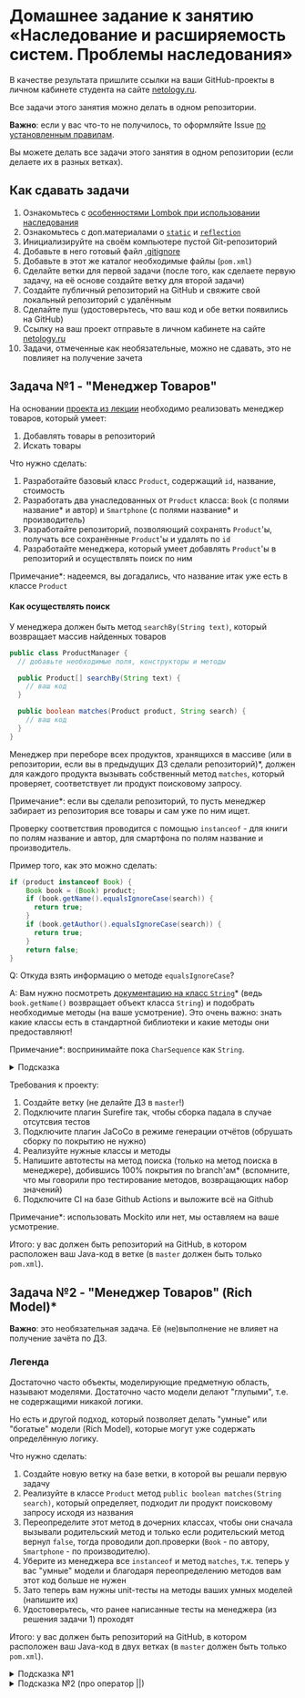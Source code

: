 # Домашнее задание к занятию «Наследование и расширяемость систем. Проблемы наследования»

В качестве результата пришлите ссылки на ваши GitHub-проекты в личном кабинете студента на сайте [netology.ru](https://netology.ru).

Все задачи этого занятия можно делать в одном репозитории.

**Важно**: если у вас что-то не получилось, то оформляйте Issue [по установленным правилам](../report-requirements.md).

Вы можете делать все задачи этого занятия в одном репозитории (если делаете их в разных ветках).

## Как сдавать задачи

1. Ознакомьтесь с [особенностями Lombok при использовании наследования](../extra/lombok/inheritance.md)
1. Ознакомьтесь с доп.материалами о [`static`](../extra/static.md) и [`reflection`](../extra/reflection.md)
1. Инициализируйте на своём компьютере пустой Git-репозиторий
1. Добавьте в него готовый файл [.gitignore](../.gitignore)
1. Добавьте в этот же каталог необходимые файлы (`pom.xml`)
1. Сделайте ветки для первой задачи (после того, как сделаете первую задачу, на её основе создайте ветку для второй задачи)
1. Создайте публичный репозиторий на GitHub и свяжите свой локальный репозиторий с удалённым
1. Сделайте пуш (удостоверьтесь, что ваш код и обе ветки появились на GitHub)
1. Ссылку на ваш проект отправьте в личном кабинете на сайте [netology.ru](https://netology.ru)
1. Задачи, отмеченные как необязательные, можно не сдавать, это не повлияет на получение зачета

## Задача №1 - "Менеджер Товаров"

На основании [проекта из лекции](https://github.com/netology-code/javaqa-code/tree/master/3.5_inheritance/products) необходимо реализовать менеджер товаров, который умеет:

1. Добавлять товары в репозиторий
1. Искать товары

Что нужно сделать:
1. Разработайте базовый класс `Product`, содержащий `id`, название, стоимость
1. Разработать два унаследованных от `Product` класса: `Book` (с полями название* и автор) и `Smartphone` (с полями название* и производитель)
1. Разработайте репозиторий, позволяющий сохранять `Product`'ы, получать все сохранённые `Product`'ы и удалять по `id`
1. Разработайте менеджера, который умеет добавлять `Product`'ы в репозиторий и осуществлять поиск по ним 

Примечание*: надеемся, вы догадались, что название итак уже есть в классе `Product`

#### Как осуществлять поиск

У менеджера должен быть метод `searchBy(String text)`, который возвращает массив найденных товаров 

```java
public class ProductManager {
  // добавьте необходимые поля, конструкторы и методы

  public Product[] searchBy(String text) {
    // ваш код
  }

  public boolean matches(Product product, String search) {
    // ваш код
  }
}
```

Менеджер при переборе всех продуктов, хранящихся в массиве (или в репозитории, если вы в предыдущих ДЗ сделали репозиторий)*, должен для каждого продукта вызывать собственный метод `matches`, который проверяет, соответствует ли продукт поисковому запросу.

Примечание*: если вы сделали репозиторий, то пусть менеджер забирает из репозитория все товары и сам уже по ним ищет.

Проверку соответствия проводится с помощью `instanceof` - для книги по полям название и автор, для смартфона по полям название и производитель.

Пример того, как это можно сделать:

```java
if (product instanceof Book) {
    Book book = (Book) product;
    if (book.getName().equalsIgnoreCase(search)) {
      return true;
    }  
    if (book.getAuthor().equalsIgnoreCase(search)) {
      return true;
    }  
    return false;
}
```

Q: Откуда взять информацию о методе `equalsIgnoreCase`?

A: Вам нужно посмотреть [документацию на класс `String`](https://docs.oracle.com/en/java/javase/11/docs/api/java.base/java/lang/String.html#method.summary)* (ведь `book.getName()` возвращает объект класса `String`) и подобрать необходимые методы (на ваше усмотрение). Это очень важно: знать какие классы есть в стандартной библиотеки и какие методы они предоставляют! 

Примечание*: воспринимайте пока `CharSequence` как `String`.

<details>
  <summary>Подсказка</summary>
  
```java
public class ProductManager {
  // добавьте необходимые поля, конструкторы и методы

  public Product[] searcyBy(String text) {
    Product[] result = new Product[0];
    for (Product product: repository.findAll()) {
      if (matches(product, text)) {
        Product[] tmp = new Product[result.length + 1];
        // используйте System.arraycopy, чтобы скопировать всё из result в tmp
        tmp[tmp.length - 1] = product;
        result = tmp;
      }
    }
    return result;
  }

  public boolean matches(Product product, String search) {
    // ваш код
  }
}
```
</details>

Требования к проекту:
1. Создайте ветку (не делайте ДЗ в `master`!)
1. Подключите плагин Surefire так, чтобы сборка падала в случае отсутсвия тестов
1. Подключите плагин JaCoCo в режиме генерации отчётов (обрушать сборку по покрытию не нужно)
1. Реализуйте нужные классы и методы
1. Напишите автотесты на метод поиска (только на метод поиска в менеджере), добившись 100% покрытия по branch'ам* (вспомните, что мы говорили про тестирование методов, возвращающих набор значений)
1. Подключите CI на базе Github Actions и выложите всё на Github

Примечание*: использовать Mockito или нет, мы оставляем на ваше усмотрение.

Итого: у вас должен быть репозиторий на GitHub, в котором расположен ваш Java-код в ветке (в `master` должен быть только `pom.xml`).

## Задача №2 - "Менеджер Товаров" (Rich Model)*

**Важно**: это необязательная задача. Её (не)выполнение не влияет на получение зачёта по ДЗ.

### Легенда

Достаточно часто объекты, моделирующие предметную область, называют моделями. Достаточно часто модели делают "глупыми", т.е. не содержащими никакой логики.

Но есть и другой подход, который позволяет делать "умные" или "богатые" модели (Rich Model), которые могут уже содержать определённую логику.

Что нужно сделать:
1. Создайте новую ветку на базе ветки, в которой вы решали первую задачу
1. Реализуйте в классе `Product` метод `public boolean matches(String search)`, который определяет, подходит ли продукт поисковому запросу исходя из названия
1. Переопределите этот метод в дочерних классах, чтобы они сначала вызывали родительский метод и только если родительский метод вернул `false`, тогда проводили доп.проверки (`Book` - по автору, `Smartphone` - по производителю).
1. Уберите из менеджера все `instanceof` и метод `matches`, т.к. теперь у вас "умные" модели и благодаря переопределению методов вам этот код больше не нужен
1. Зато теперь вам нужны unit-тесты на методы ваших умных моделей (напишите их)
1. Удостоверьтесь, что ранее написанные тесты на менеджера (из решения задачи 1) проходят
 
Итого: у вас должен быть репозиторий на GitHub, в котором расположен ваш Java-код в двух ветках (в `master` должен быть только `pom.xml`).

<details>
  <summary>Подсказка №1</summary>
  
```java
public class ProductManager {
  // добавьте необходимые поля, конструкторы и методы

  public Product[] searcyBy(String text) {
    Product[] result = new Product[0];
    for (Product product: repository.findAll()) {
      if (product.matches(text)) {
        Product[] tmp = new Product[result.length + 1];
        // используйте System.arraycopy, чтобы скопировать всё из result в tmp
        tmp[tmp.length - 1] = product;
        result = tmp;
      }
    }
    return result;
  }
}
```
</details>

<details>
  <summary>Подсказка №2 (про оператор ||)</summary>
  
  У нас есть замечательный логический оператор `||`, который работает следующим образом: вычисляет правую часть выражения только в случае, если левая равна `false`
  
```java
public class Book {
  // ваши поля, конструкторы, методы
  public boolean matches(String search) {
    return super.matches(search) || ... ваше выражение ...;
  }
}
```

Никто не говорит, что этот вариант лучше вот этого (наоборт, этот легче тестировать и отлаживать):
```java
public class Book {
  // ваши поля, конструкторы, методы
  public boolean matches(String search) {
    if (super.matches(search)) {
      return true;
    }
    return ... ваше выражение ...;
  }
}
```

Но вы должны знать оба варианта.
</details>
